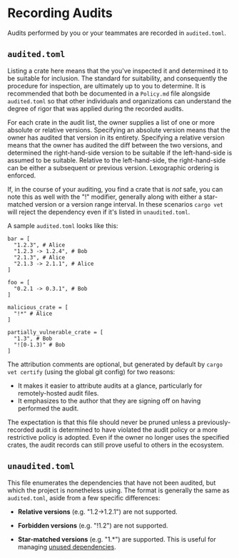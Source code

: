 # Recording Audits

Audits performed by you or your teammates are recorded in `audited.toml`.

## `audited.toml`

Listing a crate here means that the you've inspected it and
determined it to be suitable for inclusion. The standard for suitability,
and consequently the procedure for inspection, are ultimately up to you
to determine. It is recommended that both be documented in a `Policy.md`
file alongside `audited.toml` so that other individuals and organizations
can understand the degree of rigor that was applied during the recorded
audits.

For each crate in the audit list, the owner supplies a list of one or
more absolute or relative versions. Specifying an absolute version means
that the owner has audited that version in its entirety. Specifying a
relative version means that the owner has audited the diff between the two versions,
and determined the right-hand-side version to be suitable if the
left-hand-side is assumed to be suitable. Relative to the left-hand-side,
the right-hand-side can be either a subsequent or previous version.
Lexographic ordering is enforced.

If, in the course of your auditing, you find a crate that is _not_ safe, you
can note this as well with the "!" modifier, generally along with either a
star-matched version or a version range interval. In these scenarios `cargo vet`
will reject the dependency even if it's listed in `unaudited.toml`.

A sample `audited.toml` looks like this:
```
bar = [
  "1.2.3", # Alice
  "1.2.3 -> 1.2.4", # Bob
  "2.1.3", # Alice
  "2.1.3 -> 2.1.1", # Alice
]

foo = [
  "0.2.1 -> 0.3.1", # Bob
]

malicious_crate = [
  "!*" # Alice
]

partially_vulnerable_crate = [
  "1.3", # Bob
  "![0-1.3)" # Bob
]
```

The attribution comments are optional, but generated by default by `cargo vet certify`
(using the global git config) for two reasons:
* It makes it easier to attribute audits at a glance, particularly for remotely-hosted
audit files.
* It emphasizes to the author that they are signing off on having performed the audit.

The expectation is that this file should never be pruned unless a previously-recorded
audit is determined to have violated the audit policy or a more
restrictive policy is adopted. Even if the owner no longer uses the specified
crates, the audit records can still prove useful to others in the ecosystem.

## `unaudited.toml`

This file enumerates the dependencies that have not been audited, but which
the project is nonetheless using. The format is generally the same as
`audited.toml`, aside from a few specific differences:

* **Relative versions** (e.g. "1.2->1.2.1") are not supported.

* **Forbidden versions** (e.g. "!1.2") are not supported.

* **Star-matched versions** (e.g. "1.*") are supported. This is useful
  for managing [unused dependencies](./platform-specific.md).
